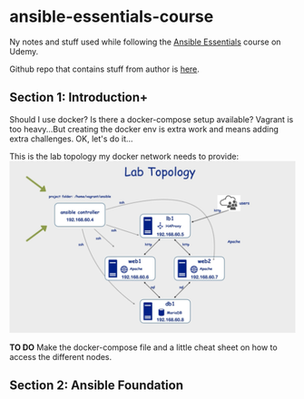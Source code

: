 # ansible-essentials-course
Ny notes and stuff used while following the [Ansible Essentials](https://www.udemy.com/course/ansible-essentials/) course on Udemy.

Github repo that contains stuff from author is [here](https://github.com/uguroktay/ansible_essentials).

## Section 1: Introduction+

Should I use docker? Is there a docker-compose setup available? Vagrant is too heavy...But creating the docker env is extra work and means adding extra challenges. OK, let's do it...

This is the lab topology my docker network needs to provide:
![Lab Topoology](lab-topology.png)

**TO DO** Make the docker-compose file and a little cheat sheet on how to access the different nodes.

## Section 2: Ansible Foundation